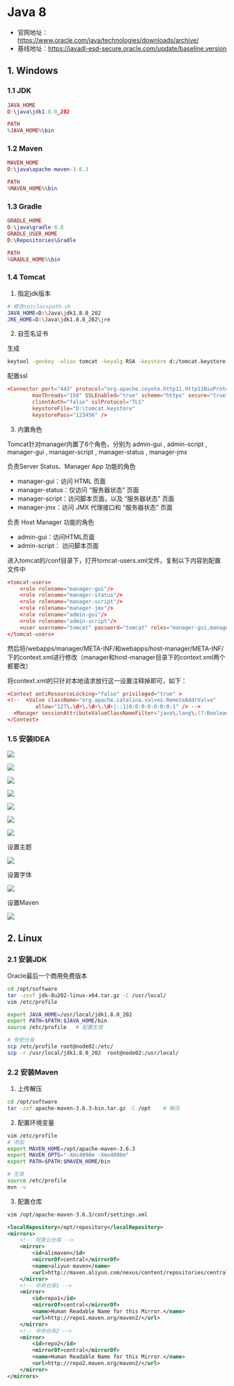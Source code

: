 # Java 8

- 官网地址：https://www.oracle.com/java/technologies/downloads/archive/
- 基线地址：https://javadl-esd-secure.oracle.com/update/baseline.version

## 1. Windows

### 1.1 JDK

```lua
JAVA_HOME
D:\java\jdk1.8.0_202

PATH
%JAVA_HOME%\bin
```

### 1.2 Maven

```lua
MAVEN_HOME
D:\java\apache-maven-3.6.3

PATH
%MAVEN_HOME%\bin
```

### 1.3 Gradle

```lua
GRADLE_HOME
D:\java\gradle-8.8
GRADLE_USER_HOME
D:\Repositories\Gradle

PATH
%GRADLE_HOME%\bin
```

### 1.4 Tomcat

1. 指定jdk版本

```bash
# 修改setclasspath.sh
JAVA_HOME=D:\Java\jdk1.8.0_202
JRE_HOME=D:\Java\jdk1.8.0_202\jre
```

2. 自签名证书

生成

```bash
keytool -genkey -alias tomcat -keyalg RSA -keystore d:/tomcat.keystore
```

配置ssl

```conf
<Connector port="443" protocol="org.apache.coyote.http11.Http11NioProtocol"
        maxThreads="150" SSLEnabled="true" scheme="https" secure="true"
        clientAuth="false" sslProtocol="TLS"
        keystoreFile="D:\tomcat.keystore" 
        keystorePass="123456" /> 
```

3. 内置角色

Tomcat针对manager内置了6个角色，分别为 admin-gui , admin-script , manager-gui , manager-script , manager-status , manager-jmx

负责Server Status、Manager App 功能的角色
   - manager-gui：访问 HTML 页面
   - manager-status：仅访问 “服务器状态” 页面
   - manager-script：访问脚本页面，以及 “服务器状态” 页面
   - manager-jmx：访问 JMX 代理接口和 “服务器状态” 页面

负责 Host Manager 功能的角色
   - admin-gui：访问HTML页面
   - admin-script： 访问脚本页面


进入tomcat的/conf目录下，打开tomcat-users.xml文件，复制以下内容到配置文件中

```conf
<tomcat-users>  
    <role rolename="manager-gui"/>
    <role rolename="manager-status"/>
    <role rolename="manager-script"/>
    <role rolename="manager-jmx"/>
    <role rolename="admin-gui"/>
    <role rolename="admin-script"/>
    <user username="tomcat" password="tomcat" roles="manager-gui,manager-status,manager-script,manager-jmx,admin-gui,admin-script"/>
</tomcat-users>
```

然后将/webapps/manager/META-INF/和webapps/host-manager/META-INF/下的context.xml进行修改（manager和host-manager目录下的context.xml两个都要改）

将context.xml的只针对本地请求放行这一设置注释掉即可，如下：

```conf
<Context antiResourceLocking="false" privileged="true" >
<!--  <Valve className="org.apache.catalina.valves.RemoteAddrValve"
         allow="127\.\d+\.\d+\.\d+|::1|0:0:0:0:0:0:0:1" /> -->
  <Manager sessionAttributeValueClassNameFilter="java\.lang\.(?:Boolean|Integer|Long|Number|String)|org\.apache\.catalina\.filters\.CsrfPreventionFilter\$LruCache(?:\$1)?|java\.util\.(?:Linked)?HashMap"/>
</Context>
```

### 1.5 安装IDEA

![](../../assets/_images/deploy/java/1.png)

![](../../assets/_images/deploy/java/2.png)

![](../../assets/_images/deploy/java/3.png)

![](../../assets/_images/deploy/java/4.png)

![](../../assets/_images/deploy/java/5.png)

![](../../assets/_images/deploy/java/6.png)

![](../../assets/_images/deploy/java/11.png)

设置主题

![](../../assets/_images/deploy/java/12.png)

设置字体

![](../../assets/_images/deploy/java/13.png)

设置Maven

![](../../assets/_images/deploy/java/14.png)

## 2. Linux

### 2.1 安装JDK

Oracle最后一个商用免费版本

```bash
cd /opt/software
tar -zxvf jdk-8u202-linux-x64.tar.gz -C /usr/local/
vim /etc/profile

export JAVA_HOME=/usr/local/jdk1.8.0_202
export PATH=$PATH:$JAVA_HOME/bin
source /etc/profile   # 配置生效

# 免密分发
scp /etc/profile root@node02:/etc/
scp -r /usr/local/jdk1.8.0_202  root@node02:/usr/local/
```

### 2.2 安装Maven

1. 上传解压

```bash
cd /opt/software
tar -zxf apache-maven-3.6.3-bin.tar.gz -C /opt    # 解压
```

2. 配置环境变量

```bash
vim /etc/profile
# 添加
export MAVEN_HOME=/opt/apache-maven-3.6.3
export MAVEN_OPTS="-Xms4096m -Xmx4096m"
export PATH=$PATH:$MAVEN_HOME/bin

# 生效
source /etc/profile
mvn -v
```

3. 配置仓库

```bash
vim /opt/apache-maven-3.6.3/conf/settings.xml
```

```xml
<localRepository>/opt/repository</localRepository>
<mirrors>
    <!-- 阿里云仓库 -->
    <mirror>
        <id>alimaven</id>
        <mirrorOf>central</mirrorOf>
        <name>aliyun maven</name>
        <url>http://maven.aliyun.com/nexus/content/repositories/central/</url>
    </mirror>
    <!-- 中央仓库1 -->
    <mirror>
        <id>repo1</id>
        <mirrorOf>central</mirrorOf>
        <name>Human Readable Name for this Mirror.</name>
        <url>http://repo1.maven.org/maven2/</url>
    </mirror>
    <!-- 中央仓库2 -->
    <mirror>
        <id>repo2</id>
        <mirrorOf>central</mirrorOf>
        <name>Human Readable Name for this Mirror.</name>
        <url>http://repo2.maven.org/maven2/</url>
    </mirror>
</mirrors>
```
